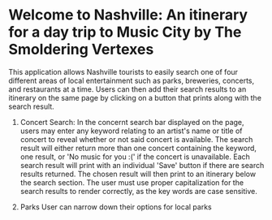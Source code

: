# Welcome to Nashville: An itinerary for a day trip to Music City by The Smoldering Vertexes

This application allows Nashville tourists to easily search one of four different areas of local entertainment such as parks, breweries, concerts, and restaurants at a time.  Users can then add their search results to an itinerary on the same page by clicking on a button that prints along with the search result. 

1. Concert Search:
In the concernt search bar displayed on the page, users may enter any keyword relating to an artist's name or title of concert to reveal whether or not said concert is available.  The search result will either return more than one concert containing the keyword, one result, or 'No music for you :(' if the concert is unavailable.  Each search result will print with an individual 'Save' button if there are search results returned.  The chosen result will then print to an itinerary below the search section.  The user must use proper capitalization for the search results to render correctly, as the key words are case sensitive.

2. Parks
User can narrow down their options for local parks
